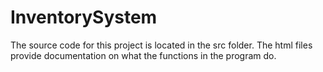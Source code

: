 # InventorySystem
The source code for this project is located in the src folder. The html files provide documentation on what the functions in the program do.
